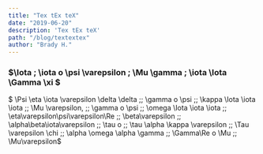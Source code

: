 ```yaml
---
title: "Tex tEx teX"
date: "2019-06-20"
description: 'Tex tEx teX'
path: "/blog/textextex"
author: "Brady H."
---
```


### $\Iota \; \iota o \psi \varepsilon \; \Mu \gamma \; \iota \Iota \Gamma \xi $

$ \Psi \eta \iota \varepsilon \delta \delta \;\; \gamma o \psi \;\; \kappa \Iota \iota \iota \;\; \Mu \varepsilon, \;\; \gamma o \psi \;\; \omega \Iota
\iota \iota \;\; \eta\varepsilon\psi\varepsilon\Re \;\; \beta\varepsilon \;\; \alpha\beta\iota\varepsilon \;\; \tau o \;\;
\tau \alpha \kappa \varepsilon \;\; \Tau \varepsilon \chi \;\; \alpha \omega \alpha \gamma \;\; \Gamma\Re o \Mu \;\; \Mu\varepsilon$
